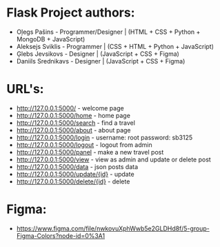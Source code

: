 # Flask Project authors:

  - Oļegs Pašins - Programmer/Designer | (HTML + CSS + Python + MongoDB + JavaScript)
  - Aleksejs Sviklis - Programmer | (CSS + HTML + Python + JavaScript)
  - Ģlebs Jevsikovs - Designer | (JavaScript + CSS + Figma)
  - Daniils Srednikavs - Designer | (JavaScript + CSS + Figma)

# URL's:

  - http://127.0.0.1:5000/ - welcome page
  - http://127.0.0.1:5000/home - home page
  - http://127.0.0.1:5000/search - find a travel
  - http://127.0.0.1:5000/about - about page
  - http://127.0.0.1:5000/login - username: root password: sb3125
  - http://127.0.0.1:5000/logout - logout from admin
  - http://127.0.0.1:5000/panel - make a new travel post
  - http://127.0.0.1:5000/view - view as admin and update or delete post
  - http://127.0.0.1:5000/data - json posts data
  - http://127.0.0.1:5000/update/{id} - update
  - http://127.0.0.1:5000/delete/{id} - delete

# Figma:

 - https://www.figma.com/file/nwkovuXphWwb5e2GLDHd8f/5-group-Figma-Colors?node-id=0%3A1